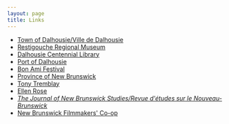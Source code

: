 ```yaml
---
layout: page
title: Links
---
```


<ul>
    <li>
        <a href="http://www.dalhousie.ca/">Town of Dalhousie/Ville de Dalhousie</a>
    </li>
    <li>
        <a href="http://tourismnewbrunswick.ca/Products/R/Restigouche-Regional-Museum.aspx">Restigouche Regional
        Museum</a>
    </li>
    <li>
        <a href="http://www1.gnb.ca/0003/library.asp?Code=CD">Dalhousie Centennial Library</a>
    </li>
    <li>
        <a href="http://www.portofdalhousie.com/">Port of Dalhousie</a>
    </li>
    <li>
        <a href="http://www.bonamifestival.com/">Bon Ami Festival</a>
    </li>
    <li>
        <a href="http://www.gnb.ca/">Province of New Brunswick</a>
    </li>
    <li>
        <a href="http://w3.stu.ca/stu/sites/faculty/tremblay/index.aspx">Tony Tremblay</a>
    </li>
    <li>
        <a href="http://www.unb.ca/fredericton/education/people/ellenrose.html">Ellen Rose</a>
    </li>
    <li>
        <a href="http://www.stu.ca/jnbs"><em>The Journal of New Brunswick Studies/Revue d'&eacute;tudes sur
        le Nouveau-Brunswick</em></a>
    </li>
    <li>
        <a href="http://www.nbfilmcoop.com/">New Brunswick Filmmakers' Co-op</a>
    </li>
</ul>
